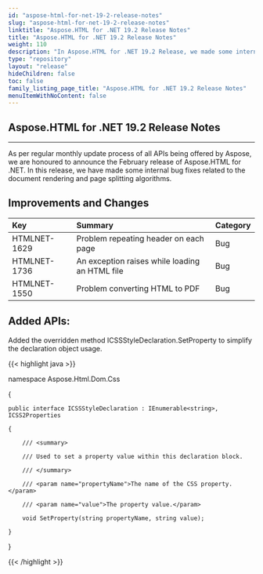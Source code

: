 ```yaml
---
id: "aspose-html-for-net-19-2-release-notes"
slug: "aspose-html-for-net-19-2-release-notes"
linktitle: "Aspose.HTML for .NET 19.2 Release Notes"
title: "Aspose.HTML for .NET 19.2 Release Notes"
weight: 110
description: "In Aspose.HTML for .NET 19.2 Release, we made some internal bug fixes related to the document rendering and page splitting algorithms."
type: "repository"
layout: "release"
hideChildren: false
toc: false
family_listing_page_title: "Aspose.HTML for .NET 19.2 Release Notes"
menuItemWithNoContent: false
---
```


## Aspose.HTML for .NET 19.2 Release Notes

-----
As per regular monthly update process of all APIs being offered by Aspose, we are honoured to announce the February release of Aspose.HTML for .NET. In this release, we have made some internal bug fixes related to the document rendering and page splitting algorithms.

## Improvements and Changes

|**Key**|**Summary**|**Category**|
| :- | :- | :- |
|HTMLNET-1629|Problem repeating header on each page|Bug|
|HTMLNET-1736|An exception raises while loading an HTML file|Bug|
|HTMLNET-1550|Problem converting HTML to PDF|Bug|

## Added APIs:

Added the overridden method ICSSStyleDeclaration.SetProperty to simplify the declaration object usage.

{{< highlight java >}}

 namespace Aspose.Html.Dom.Css

{

    public interface ICSSStyleDeclaration : IEnumerable<string>, ICSS2Properties

    {

        /// <summary>

        /// Used to set a property value within this declaration block.

        /// </summary>

        /// <param name="propertyName">The name of the CSS property.</param>

        /// <param name="value">The property value.</param>

        void SetProperty(string propertyName, string value);

    }

}

{{< /highlight >}}